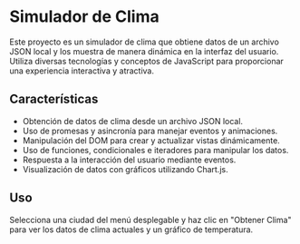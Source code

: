 # Simulador de Clima

Este proyecto es un simulador de clima que obtiene datos de un archivo JSON local y los muestra de manera dinámica en la interfaz del usuario. Utiliza diversas tecnologías y conceptos de JavaScript para proporcionar una experiencia interactiva y atractiva.

## Características

- Obtención de datos de clima desde un archivo JSON local.
- Uso de promesas y asincronía para manejar eventos y animaciones.
- Manipulación del DOM para crear y actualizar vistas dinámicamente.
- Uso de funciones, condicionales e iteradores para manipular los datos.
- Respuesta a la interacción del usuario mediante eventos.
- Visualización de datos con gráficos utilizando Chart.js.


## Uso

Selecciona una ciudad del menú desplegable y haz clic en "Obtener Clima" para ver los datos de clima actuales y un gráfico de temperatura.


